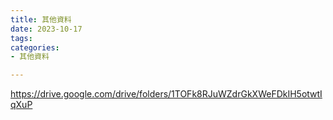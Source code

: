 ```yaml
---
title: 其他資料
date: 2023-10-17
tags: 
categories:
- 其他資料

---
```

https://drive.google.com/drive/folders/1TOFk8RJuWZdrGkXWeFDkIH5otwtIqXuP
